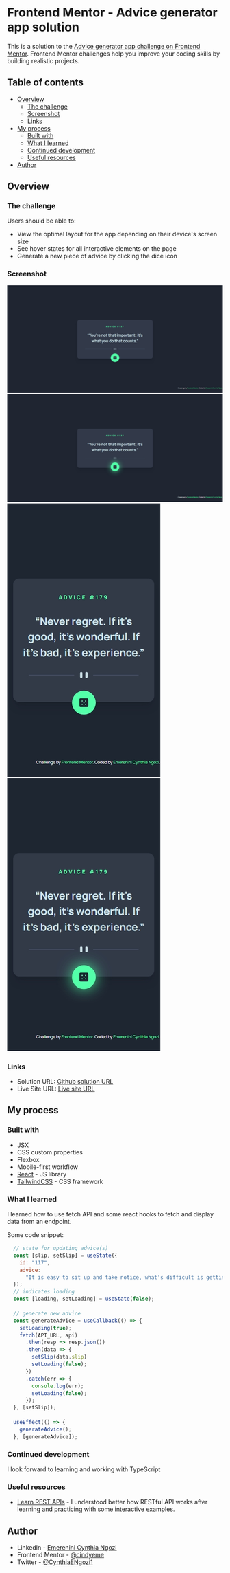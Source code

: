 # Frontend Mentor - Advice generator app solution

This is a solution to the [Advice generator app challenge on Frontend Mentor](https://www.frontendmentor.io/challenges/advice-generator-app-QdUG-13db). Frontend Mentor challenges help you improve your coding skills by building realistic projects.

## Table of contents

- [Overview](#overview)
  - [The challenge](#the-challenge)
  - [Screenshot](#screenshot)
  - [Links](#links)
- [My process](#my-process)
  - [Built with](#built-with)
  - [What I learned](#what-i-learned)
  - [Continued development](#continued-development)
  - [Useful resources](#useful-resources)
- [Author](#author)


## Overview

### The challenge

Users should be able to:

- View the optimal layout for the app depending on their device's screen size
- See hover states for all interactive elements on the page
- Generate a new piece of advice by clicking the dice icon

### Screenshot

![Desktop-Design](./screenshots/desktop-design.jfif)
![Desktop-Active-State](./screenshots/active-state.jfif)
![Mobile-Design](./screenshots/mobile-design.jfif)
![Mobile-Active-State](./screenshots/active-mobile.jfif)


### Links

- Solution URL: [Github solution URL](https://github.com/cindyeme/advice-generator-app)
- Live Site URL: [Live site URL](https://cindyeme-advice.netlify.app)

## My process

### Built with

- JSX
- CSS custom properties
- Flexbox
- Mobile-first workflow
- [React](https://reactjs.org/) - JS library
- [TailwindCSS](https://tailwindcss.com/) - CSS framework

### What I learned

I learned how to use fetch API and some react hooks to fetch and display data from an endpoint.

Some code snippet:

```js
  // state for updating advice(s)
  const [slip, setSlip] = useState({
    id: "117",
    advice:
      "It is easy to sit up and take notice, what's difficult is getting up and taking action",
  });
  // indicates loading
  const [loading, setLoading] = useState(false);

  // generate new advice
  const generateAdvice = useCallback(() => {
    setLoading(true);
    fetch(API_URL, api)
      .then(resp => resp.json())
      .then(data => {
        setSlip(data.slip)
        setLoading(false);
      })
      .catch(err => {
        console.log(err);
        setLoading(false);
      });
  }, [setSlip]);

  useEffect(() => {
    generateAdvice();
  }, [generateAdvice]);
```

### Continued development

I look forward to learning and working with TypeScript

### Useful resources

- [Learn REST APIs](https://rapidapi.com/learn) - I understood better how RESTful API works after learning and practicing with some interactive examples.

## Author

- LinkedIn - [Emerenini Cynthia Ngozi](https://www.linkedin.com/in/emerenini-cynthia-ngozi)
- Frontend Mentor - [@cindyeme](https://www.frontendmentor.io/profile/cindyeme)
- Twitter - [@CynthiaENgozi1](https://www.twitter.com/cynthiaengozi1)
